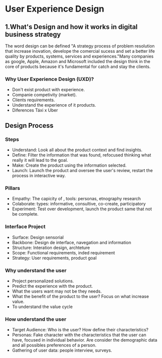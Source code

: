 # **User Experience Design**

## 1.What's Design and how it works in digital business strategy
The word design can be defined "A strategy process of problem resolution that increase inovation, develope the comercial sucess and set a better life quality by products, systems, services and experiences."Many companies as google, Apple, Amazon and Microsoft included the design think in the core of products because it's fundamental for catch and stay the clients.

### Why User Experience Design (UXD)?
  - Don't exist product with experience.
  - Companie competivity (market).
  - Clients requirements.
  - Understand the experience of it products.
  - Diferences Táxi x Uber

## Design Process
  ### Steps
  - Understand: Look all about the product context and find insights.
  - Define: Filter the information that was found, refocused thinking what really it will lead to the goal.
  - Make: Create the product using the information selected.
  - Launch: Launch the product and oversee the user's review, restart the process in interactive way.

  ### Pillars
  - Empathy: The capicity of , tools: personas, etnography research
  - Colaborate: types: informative, consultive, co-create, participatory
  - Experiment: Test over development, launch the product same that not be complete.

  ### Interface Project
  - Surface: Design sensorial
  - Backbone: Design de interface, navegation and information
  - Structure: Interation design, archteture
  - Scope: Functional requirements, inded requirement
  - Strategy: User requirements, product goal

  ### Why understand the user
  - Project personalized solutions.
  - Predict the experience with the product.
  - What the users want may not be they needs.
  - What the benefit of the product to the user? Focus on what increase value.
  - To understand the value cycle 

  ### How understand the user
  - Target Audience: Who is the user? How define their characteristics?
  - Personas: Fake character with the characteristics that the user can have, focused in individual behavior. Are consider the demographic data and all possibles preferences of a person.
  - Gathering of user data: people interview, surveys. 

